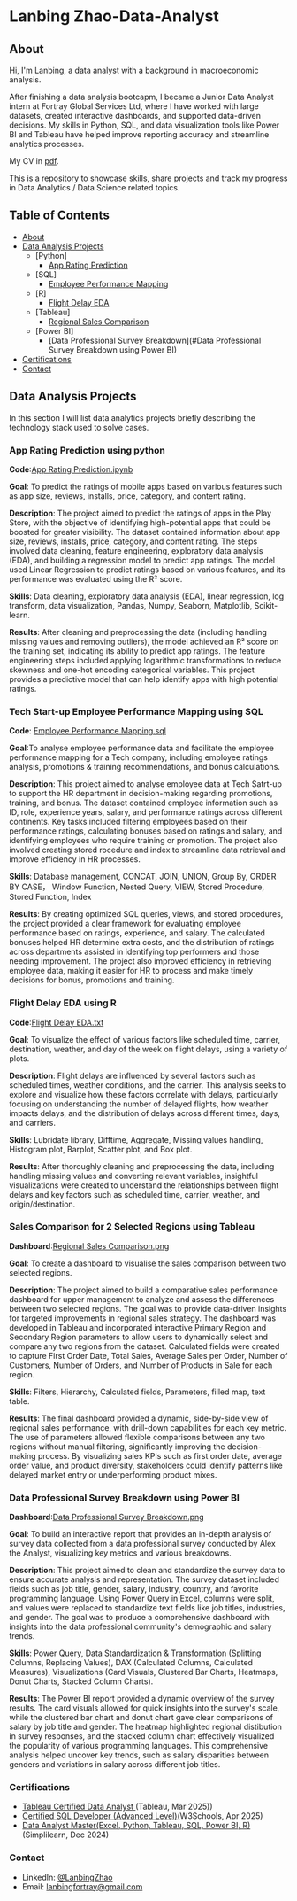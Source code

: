 # Lanbing Zhao-Data-Analyst
## About
Hi, I'm Lanbing, a data analyst with a background in macroeconomic analysis. <br>

After finishing a data analysis bootcapm, I became a Junior Data Analyst intern at Fortray Global Services Ltd, where I have worked with large datasets, created interactive dashboards, and supported data-driven decisions. My skills in Python, SQL, and data visualization tools like Power BI and Tableau have helped improve reporting accuracy and streamline analytics processes.<br> 

My CV in [pdf](https://github.com/zhaoycy/Portfolio-Projects/blob/main/Lanbing%20Zhao%20-%20CV%20-%20Data%20Analyst.pdf).<br>

This is a repository to showcase skills, share projects and track my progress in Data Analytics / Data Science related topics.<br>

## Table of Contents
- [About](#about)
- [Data Analysis Projects](#data-analysis-projects)
  - [Python]
    - [App Rating Prediction](#app-rating-prediction-using-python)
  - [SQL]
    - [Employee Performance Mapping](#Tech-Start-up-Employee-Performance-Mapping-using-SQL)
  - [R]
    - [Flight Delay EDA](#Flight-Delay-EDA-using-R)
  - [Tableau]
    - [Regional Sales Comparison](#Sales-Comparison-for-2-Selected-Regions-using-Tableau)
  - [Power BI]
    - [Data Professional Survey Breakdown](#Data Professional Survey Breakdown using Power BI)
- [Certifications](#certifications)
- [Contact](#contact)

## Data Analysis Projects
 In this section I will list data analytics projects briefly describing the technology stack used to solve cases.

### App Rating Prediction using python
**Code**:[App Rating Prediction.ipynb](https://github.com/zhaoycy/Data-Analysis/blob/main/App_Rating_Prediction.ipynb)

**Goal**: To predict the ratings of mobile apps based on various features such as app size, reviews, installs, price, category, and content rating.

**Description**: The project aimed to predict the ratings of apps in the Play Store, with the objective of identifying high-potential apps that could be boosted for greater visibility. The dataset contained information about app size, reviews, installs, price, category, and content rating. The steps involved data cleaning, feature engineering, exploratory data analysis (EDA), and building a regression model to predict app ratings. The model used Linear Regression to predict ratings based on various features, and its performance was evaluated using the R² score.

**Skills**: Data cleaning, exploratory data analysis (EDA), linear regression, log transform, data visualization, Pandas, Numpy, Seaborn, Matplotlib, Scikit-learn.

**Results**: After cleaning and preprocessing the data (including handling missing values and removing outliers), the model achieved an R² score on the training set, indicating its ability to predict app ratings. The feature engineering steps included applying logarithmic transformations to reduce skewness and one-hot encoding categorical variables. This project provides a predictive model that can help identify apps with high potential ratings.

### Tech Start-up Employee Performance Mapping using SQL
**Code**: [Employee Performance Mapping.sql](https://github.com/zhaoycy/Data-Analysis/blob/main/Tech_Start-up_Employee_Performance_Mapping.sql)

**Goal**:To analyse employee performance data and facilitate the employee performance mapping for a Tech company, including employee ratings analysis, promotions & training recommendations, and bonus calculations.

**Description**: This project aimed to analyse employee data at Tech Satrt-up to support the HR department in decision-making regarding promotions, training, and bonus. The dataset contained employee information such as ID, role, experience years, salary, and performance ratings across different continents. Key tasks included filtering employees based on their performance ratings, calculating bonuses based on ratings and salary, and identifying employees who require training or promotion. The project also involved creating stored rocedure and index to streamline data retrieval and improve efficiency in HR processes.

**Skills**: Database management, CONCAT, JOIN, UNION, Group By, ORDER BY CASE， Window Function, Nested Query, VIEW, Stored Procedure, Stored Function, Index

**Results**: By creating optimized SQL queries, views, and stored procedures, the project provided a clear framework for evaluating employee performance based on ratings, experience, and salary. The calculated bonuses helped HR determine extra costs, and the distribution of ratings across departments assisted in identifying top performers and those needing improvement. The project also improved efficiency in retrieving employee data, making it easier for HR to process and make timely decisions for bonus, promotions and training.

### Flight Delay EDA using R
**Code**:[Flight Delay EDA.txt](https://github.com/zhaoycy/Data-Analysis/blob/main/Flight%20Delay%20EDA.txt)

**Goal**: To visualize the effect of various factors like scheduled time, carrier, destination, weather, and day of the week on flight delays, using a variety of plots.

**Description**: Flight delays are influenced by several factors such as scheduled times, weather conditions, and the carrier. This analysis seeks to explore and visualize how these factors correlate with delays, particularly focusing on understanding the number of delayed flights, how weather impacts delays, and the distribution of delays across different times, days, and carriers.

**Skills**: Lubridate library, Difftime, Aggregate, Missing values handling, Histogram plot, Barplot, Scatter plot, and Box plot.

**Results**: After thoroughly cleaning and preprocessing the data, including handling missing values and converting relevant variables, insightful visualizations were created to understand the relationships between flight delays and key factors such as scheduled time, carrier, weather, and origin/destination. 

### Sales Comparison for 2 Selected Regions using Tableau
**Dashboard**:[Regional Sales Comparison.png](https://github.com/zhaoycy/Data-Analysis/blob/main/Tableau%20Project1%20Sales%20Comparison%20Dashboard%20for%20Two%20Selected%20Regions.png)

**Goal**: To create a dashboard to visualise the sales comparison between two selected regions.

**Description**: The project aimed to build a comparative sales performance dashboard for upper management to analyze and assess the differences between two selected regions. The goal was to provide data-driven insights for targeted improvements in regional sales strategy. The dashboard was developed in Tableau and incorporated interactive Primary Region and Secondary Region parameters to allow users to dynamically select and compare any two regions from the dataset. Calculated fields were created to capture First Order Date, Total Sales, Average Sales per Order, Number of Customers, Number of Orders, and Number of Products in Sale for each region. 

**Skills**: Filters, Hierarchy, Calculated fields, Parameters, filled map, text table.

**Results**: The final dashboard provided a dynamic, side-by-side view of regional sales performance, with drill-down capabilities for each key metric. The use of parameters allowed flexible comparisons between any two regions without manual filtering, significantly improving the decision-making process. By visualizing sales KPIs such as first order date, average order value, and product diversity, stakeholders could identify patterns like delayed market entry or underperforming product mixes. 

### Data Professional Survey Breakdown using Power BI
**Dashboard**:[Data Professional Survey Breakdown.png](https://github.com/zhaoycy/Data-Analysis/blob/main/Data%20Professional%20Survey%20Breakdown.png)

**Goal**: To build an interactive report that provides an in-depth analysis of survey data collected from a data professional survey conducted by Alex the Analyst, visualizing key metrics and various breakdowns.

**Description**: This project aimed to clean and standardize the survey data to ensure accurate analysis and representation. The survey dataset included fields such as job title, gender, salary, industry, country, and favorite programming language. Using Power Query in Excel, columns were split, and values were replaced to standardize text fields like job titles, industries, and gender. The goal was to produce a comprehensive dashboard with insights into the data professional community's demographic and salary trends.

**Skills**: Power Query, Data Standardization & Transformation (Splitting Columns, Replacing Values), DAX (Calculated Columns, Calculated Measures), Visualizations (Card Visuals, Clustered Bar Charts, Heatmaps, Donut Charts, Stacked Column Charts).

**Results**: The Power BI report provided a dynamic overview of the survey results. The card visuals allowed for quick insights into the survey's scale, while the clustered bar chart and donut chart gave clear comparisons of salary by job title and gender. The heatmap highlighted regional distibution in survey responses, and the stacked column chart effectively visualized the popularity of various programming languages. This comprehensive analysis helped uncover key trends, such as salary disparities between genders and variations in salary across different job titles. 

### Certifications
- [Tableau Certified Data Analyst ](https://github.com/zhaoycy/Data-Analysis/blob/main/Tableau%20Certified%20Data%20Analyst%20Certificate%20from%20Tableau.pdf)(Tableau, Mar 2025))
- [Certified SQL Developer (Advanced Level)](https://verify.w3schools.com/1PUOVYI5N0)(W3Schools, Apr 2025) 
- [Data Analyst Master(Excel, Python, Tableau, SQL, Power BI, R)](https://fortraynetworks.lms.simplilearn.com/dashboard/certificate) (Simplilearn, Dec 2024)

### Contact
- LinkedIn: [@LanbingZhao](https://www.linkedin.com/in/lanbing-zhao-306603264/)
- Email: lanbingfortray@gmail.com


